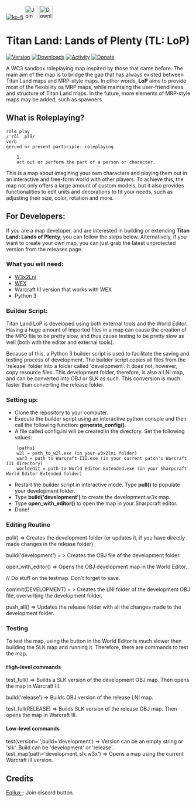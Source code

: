 [![ko-fi](https://www.ko-fi.com/img/githubbutton_sm.svg)](https://ko-fi.com/F1F61117L) <a href='https://discord.gg/FDAMDBS' target='_blank'><img height='36' style='border:0px;height:36px;' src='https://i.imgur.com/YNyTNuw.png' border='0' alt='Join us on Discord' /></a> <a href='https://github.com/Son-Guhun/Titan-Land-Lands-of-Plenty/releases' target='_blank'><img height='36' style='border:0px;height:36px;' src='http://www.pngall.com/wp-content/uploads/2/Download-Button-PNG-Download-Image.png' border='0' alt='Download map' /></a>
# Titan Land: Lands of Plenty (TL: LoP)

[![Version](https://img.shields.io/github/v/release/Son-Guhun/Titan-Land-Lands-Of-Plenty?label=version)](https://github.com/Son-Guhun/Titan-Land-Lands-Of-Plenty/releases)
[![Downloads](https://img.shields.io/github/downloads/Son-Guhun/Titan-Land-Lands-Of-Plenty/total.svg)](https://github.com/Son-Guhun/Titan-Land-Lands-Of-Plenty/releases)
[![Activity](https://img.shields.io/github/commit-activity/m/Son-Guhun/Titan-Land-Lands-Of-Plenty?color=purple)](https://github.com/Son-Guhun/Titan-Land-Lands-of-Plenty/pulse)
[![Donate](https://img.shields.io/badge/donate-$$$-yellow.svg)](https://ko-fi.com/F1F61117L)

A WC3 sandbox roleplaying map inspired by those that came before. The main aim of the map is to bridge the gap that has always existed between Titan Land maps and MRP-style maps. In other words, **LoP** aims to provide most of the flexibility os MRP maps, while maintaing the user-friendliness and structure of Titan Land maps. In the future, more elements of MRP-style maps may be added, such as spawners.

## What is Roleplaying?
```
role play
/ˈrōl ˌplā/
verb
gerund or present participle: roleplaying

    1.
    act out or perform the part of a person or character.
```
This is a map about imagining your own characters and playing them out in an interactive and free-form world with other players. To achieve this, the map not only offers a large amount of custom models, but it also provides functionalities to edit units and decorations to fit your needs, such as adjusting their size, color, rotation and more.

## For Developers:

If you are a map developer, and are interested in building or extending **Titan Land: Lands of Plenty**, you can follow the steps below. Alternatively, if you want to create your own map, you can just grab the latest unprotected version from the releases page.

### What you will need:
- [W3x2Lni](https://www.hiveworkshop.com/threads/w3x2lni-v2-5-2.305201/)
- [WEX](https://www.hiveworkshop.com/threads/sharpcraft-world-editor-extended-bundle.292127/)
- Warcraft III version that works with WEX
- Python 3

### Builder Script:

Titan Land LoP is developed using both external tools and the World Editor. Having a huge amount of imported files in a map can cause the creation of the MPQ file to be pretty slow, and thus cause testing to be pretty slow as well (both with the editor and external tools).

Because of this, a Python 3 builder script is used to facilitate the saving and testing process of development. The builder script copies all files from the 'release' folder into a folder called 'development'. It does not, however, copy resource files. This development folder, therefore, is also a LNI map, and can be converted into OBJ or SLK as such. This conversion is much faster than converting the release folder.

### Setting up:
- Clone the repository to your computer.
- Execute the builder script using an interactive python console and then call the following function: **generate_config()**.
- A file called config.ini will be created in the directory. Set the following values:
```
    [paths]
    w2l = path_to_w2l.exe (in your w3x2lni folder)
    war3 = path to Warcraft III.exe (in your current patch's Warcraft III directory)
    worldedit = path to World Editor Extended.exe (in your Sharpcraft World Editor Extended folder)
```
- Restart the builder script in interactive mode. Type **pull()** to populate your development folder.
- Type **build('development')** to create the development.w3x map.
- Type **open_with_editor()** to open the map in your Sharpcraft editor.
- Done!

### Editing Routine

pull() => Creates the development folder (or updates it, if you have directly made changes in the release folder)

build('development') = > Creates the OBJ file of the development folder.

open_with_editor() => Opens the OBJ development map in the World Editor.

// Do stuff on the testmap. Don't forget to save.

commit(DEVELOPMENT) = > Creates the LNI folder of the development OBJ file, overwriting the development folder.

push_all() => Updates the release folder with all the changes made to the development folder.



### Testing
To test the map, using the button in the World Editor is much slower then building the SLK map and running it. Therefore, there are commands to test the map.

#### High-level commands
test_full() => Builds a SLK version of the development OBJ map. Then opens the map in Warcraft III.

build('release') => Builds OBJ version of the release LNI map.

test_full(RELEASE) => Builds SLK version of the release OBJ map. Then opens the map in Warcraft III.


#### Low-level commands

test(version='',build='development') => Version can be an empty string or 'slk'. Build can be 'development' or 'release'.
test_map(path='development_slk.w3x') => Opens a map using the current Warcraft III version.

## Credits
[Eqilux-](https://www.reddit.com/user/Eqilux-/): Join discord button.
